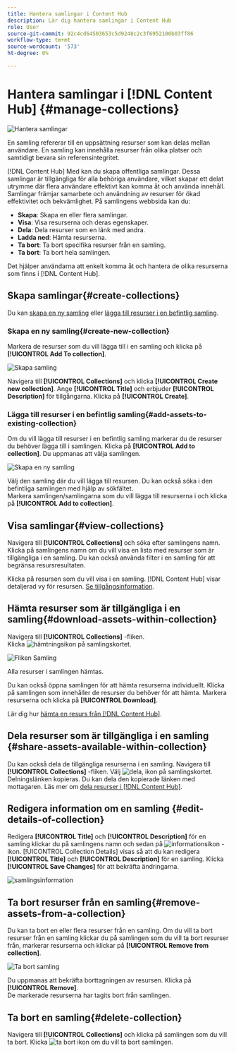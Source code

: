```yaml
---
title: Hantera samlingar i Content Hub
description: Lär dig hantera samlingar i Content Hub
role: User
source-git-commit: 92c4cd64503653c5d9248c2c3f6952100b03ff86
workflow-type: tm+mt
source-wordcount: '573'
ht-degree: 0%

---
```


# Hantera samlingar i [!DNL Content Hub] {#manage-collections}

<!-- ![Manage collections](assets/manage-collections.jpg) -->
![Hantera samlingar](assets/manage-collection.png)

En samling refererar till en uppsättning resurser som kan delas mellan användare. En samling kan innehålla resurser från olika platser och samtidigt bevara sin referensintegritet.

[!DNL Content Hub] Med kan du skapa offentliga samlingar. Dessa samlingar är tillgängliga för alla behöriga användare, vilket skapar ett delat utrymme där flera användare effektivt kan komma åt och använda innehåll. Samlingar främjar samarbete och användning av resurser för ökad effektivitet och bekvämlighet. På samlingens webbsida kan du:

* **Skapa**: Skapa en eller flera samlingar.
* **Visa**: Visa resurserna och deras egenskaper.
* **Dela**: Dela resurser som en länk med andra.
* **Ladda ned**: Hämta resurserna.
* **Ta bort**: Ta bort specifika resurser från en samling.
* **Ta bort**: Ta bort hela samlingen.

Det hjälper användarna att enkelt komma åt och hantera de olika resurserna som finns i [!DNL Content Hub].

## Skapa samlingar{#create-collections}

Du kan [skapa en ny samling](#create-new-collection) eller [lägga till resurser i en befintlig samling](#add-assets-to-existing-collection).

### Skapa en ny samling{#create-new-collection}

Markera de resurser som du vill lägga till i en samling och klicka på **[!UICONTROL Add To collection]**.

![Skapa samling](assets/add-assets-collection.jpg)

Navigera till **[!UICONTROL Collections]** och klicka **[!UICONTROL Create new collection]**. Ange **[!UICONTROL Title]** och erbjuder **[!UICONTROL Description]** för tillgångarna. Klicka på **[!UICONTROL Create]**.

### Lägga till resurser i en befintlig samling{#add-assets-to-existing-collection}

Om du vill lägga till resurser i en befintlig samling markerar du de resurser du behöver lägga till i samlingen. Klicka på **[!UICONTROL Add to collection]**. Du uppmanas att välja samlingen.

![Skapa en ny samling](assets/create-add-collection.jpg)

Välj den samling där du vill lägga till resursen. Du kan också söka i den befintliga samlingen med hjälp av sökfältet. <br>Markera samlingen/samlingarna som du vill lägga till resurserna i och klicka på **[!UICONTROL Add to collection]**.

## Visa samlingar{#view-collections}

Navigera till **[!UICONTROL Collections]** och söka efter samlingens namn. Klicka på samlingens namn om du vill visa en lista med resurser som är tillgängliga i en samling. Du kan också använda filter i en samling för att begränsa resursresultaten.

Klicka på resursen som du vill visa i en samling. [!DNL Content Hub] visar detaljerad vy för resursen. [Se tillgångsinformation](asset-properties-content-hub.md).

<!--
![Asset details](assets/view-collection.jpg)

* **A**: Details and metadata of the asset 
* **B**: Zoom In or Zoom Out the asset 
* **C**: Reset Zoom view 
* **D**: View the previous or next asset 
* **E**: Download the asset 
* **F**: Open the asset in Adobe Express 
* **G**: Hide the metadata of the asset 
* **H**: Share the asset as a link 
-->

## Hämta resurser som är tillgängliga i en samling{#download-assets-within-collection}

Navigera till **[!UICONTROL Collections]** -fliken.\
Klicka ![hämtningsikon](assets/download-icon.svg) på samlingskortet.

![Fliken Samling](assets/download-collection.jpg)

Alla resurser i samlingen hämtas.

Du kan också öppna samlingen för att hämta resurserna individuellt. Klicka på samlingen som innehåller de resurser du behöver för att hämta. Markera resurserna och klicka på **[!UICONTROL Download]**.

Lär dig hur [hämta en resurs från [!DNL Content Hub]](download-assets-content-hub.md).

## Dela resurser som är tillgängliga i en samling {#share-assets-available-within-collection}

Du kan också dela de tillgängliga resurserna i en samling. Navigera till **[!UICONTROL Collections]** -fliken. Välj ![dela, ikon](assets/share.svg) på samlingskortet. Delningslänken kopieras. Du kan dela den kopierade länken med mottagaren. Läs mer om [dela resurser i [!DNL Content Hub]](share-assets-content-hub.md).

## Redigera information om en samling {#edit-details-of-collection}

Redigera **[!UICONTROL Title]** och **[!UICONTROL Description]** för en samling klickar du på samlingens namn och sedan på ![informationsikon](assets/info-icon.svg) -ikon. [!UICONTROL Collection Details] visas så att du kan redigera **[!UICONTROL Title]** och **[!UICONTROL Description]** för en samling. Klicka **[!UICONTROL Save Changes]** för att bekräfta ändringarna.

![samlingsinformation](assets/collection-details.png)

## Ta bort resurser från en samling{#remove-assets-from-a-collection}

Du kan ta bort en eller flera resurser från en samling. Om du vill ta bort resurser från en samling klickar du på samlingen som du vill ta bort resurser från, markerar resurserna och klickar på **[!UICONTROL Remove from collection]**.

![Ta bort samling](assets/remove-collection-new.jpg)

Du uppmanas att bekräfta borttagningen av resursen. Klicka på **[!UICONTROL Remove]**.\
De markerade resurserna har tagits bort från samlingen.

## Ta bort en samling{#delete-collection}

Navigera till **[!UICONTROL Collections]** och klicka på samlingen som du vill ta bort. Klicka ![ta bort ikon](assets/remove-icon.svg) om du vill ta bort samlingen.
